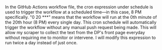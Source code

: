 In the GitHub Actions workflow file, the cron expression under schedule is used to trigger the workflow at a scheduled time—in this case, 8 PM specifically. "0 20 ***" means that 
the workflow will run at the 0th minute of the 20th hour (8 PM) every single day. This cron schedule will automatically trigger the workflow without any manual push request being made.
This will allow my scraper to collect the text from the DP's front page everyday without requiring me to monitor or intervene. 
I will modify this expression to run twice a day instead of just once. 
